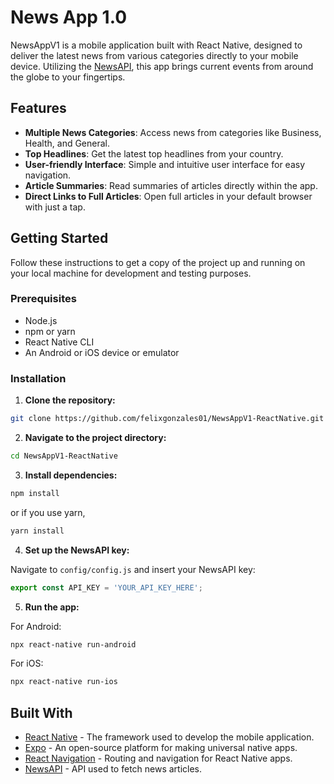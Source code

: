 # News App 1.0

NewsAppV1 is a mobile application built with React Native, designed to deliver the latest news from various categories directly to your mobile device. Utilizing the [NewsAPI](https://newsapi.org/), this app brings current events from around the globe to your fingertips.

## Features

- **Multiple News Categories**: Access news from categories like Business, Health, and General.
- **Top Headlines**: Get the latest top headlines from your country.
- **User-friendly Interface**: Simple and intuitive user interface for easy navigation.
- **Article Summaries**: Read summaries of articles directly within the app.
- **Direct Links to Full Articles**: Open full articles in your default browser with just a tap.

## Getting Started

Follow these instructions to get a copy of the project up and running on your local machine for development and testing purposes.

### Prerequisites

- Node.js
- npm or yarn
- React Native CLI
- An Android or iOS device or emulator

### Installation

1. **Clone the repository:**

```bash
git clone https://github.com/felixgonzales01/NewsAppV1-ReactNative.git
```

2. **Navigate to the project directory:**

```bash
cd NewsAppV1-ReactNative
```

3. **Install dependencies:**

```bash
npm install
```
or if you use yarn,
```bash
yarn install
```

4. **Set up the NewsAPI key:**

Navigate to `config/config.js` and insert your NewsAPI key:
```javascript
export const API_KEY = 'YOUR_API_KEY_HERE';
```

5. **Run the app:**

For Android:
```bash
npx react-native run-android
```

For iOS:
```bash
npx react-native run-ios
```

## Built With

- [React Native](https://reactnative.dev/) - The framework used to develop the mobile application.
- [Expo](https://expo.io/) - An open-source platform for making universal native apps.
- [React Navigation](https://reactnavigation.org/) - Routing and navigation for React Native apps.
- [NewsAPI](https://newsapi.org/) - API used to fetch news articles.
